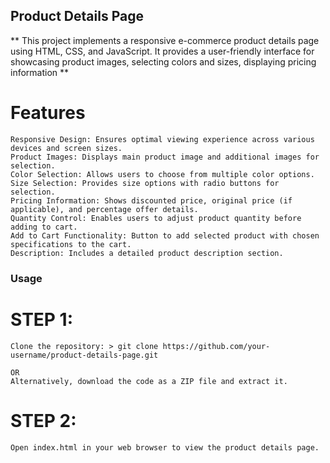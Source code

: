 ## Product Details Page

** This project implements a responsive e-commerce product details page using HTML, CSS, and JavaScript. It provides a user-friendly interface for showcasing product images, selecting colors and sizes, displaying pricing information **

# Features

```
Responsive Design: Ensures optimal viewing experience across various devices and screen sizes.
Product Images: Displays main product image and additional images for selection.
Color Selection: Allows users to choose from multiple color options.
Size Selection: Provides size options with radio buttons for selection.
Pricing Information: Shows discounted price, original price (if applicable), and percentage offer details.
Quantity Control: Enables users to adjust product quantity before adding to cart.
Add to Cart Functionality: Button to add selected product with chosen specifications to the cart.
Description: Includes a detailed product description section.
```

### Usage
# STEP 1:
```
Clone the repository: > git clone https://github.com/your-username/product-details-page.git
                                                                      OR
Alternatively, download the code as a ZIP file and extract it.
```
# STEP 2:
```
Open index.html in your web browser to view the product details page.

```
